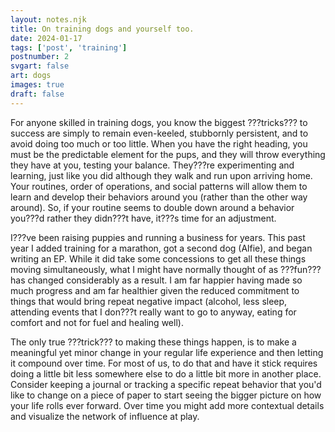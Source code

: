 ```yaml
---
layout: notes.njk
title: On training dogs and yourself too.
date: 2024-01-17
tags: ['post', 'training']
postnumber: 2
svgart: false
art: dogs
images: true
draft: false
---
```


For anyone skilled in training dogs, you know the biggest ???tricks??? to success are simply to remain even-keeled, stubbornly persistent, and to avoid doing too much or too little. When you have the right heading, you must be the predictable element for the pups, and they will throw everything they have at you, testing your balance. They???re experimenting and learning, just like you did although they walk and run upon arriving home. Your routines, order of operations, and social patterns will allow them to learn and develop their behaviors around you (rather than the other way around). So, if your routine seems to double down around a behavior you???d rather they didn???t have, it???s time for an adjustment.

I???ve been raising puppies and running a business for years. This past year I added training for a marathon, got a second dog (Alfie), and began writing an EP. While it did take some concessions to get all these things moving simultaneously, what I might have normally thought of as ???fun??? has changed considerably as a result. I am far happier having made so much progress and am far healthier given the reduced commitment to things that would bring repeat negative impact (alcohol, less sleep, attending events that I don???t really want to go to anyway, eating for comfort and not for fuel and healing well).

The only true ???trick??? to making these things happen, is to make a meaningful yet minor change in your regular life experience and then letting it compound over time. For most of us, to do that and have it stick requires doing a little bit less somewhere else to do a little bit more in another place. Consider keeping a journal or tracking a specific repeat behavior that you'd like to change on a piece of paper to start seeing the bigger picture on how your life rolls ever forward. Over time you might add more contextual details and visualize the network of influence at play.

<!-- * _"I commonly am the one to bring truth to power"_
Is kind of vague, but can be actionable. It's up to you to decide how it should or shouldn't fit in your life, whether to judge it as being negative or an positive inclination that you want to grow and influence. But it's recorded, and that's great. Make sure you read it again.

* _"I want to feel healthier"_
That there's a great goal. Perfect to anchor and choose your strategy from. Best to begin persuit after some investigation into the position you're in.

* _"I binge eat one to two pints of ice cream in a single setting every 1-2 weeks."_
Actionable, clear point of view. This is something I can address. Tomorrow. -->
